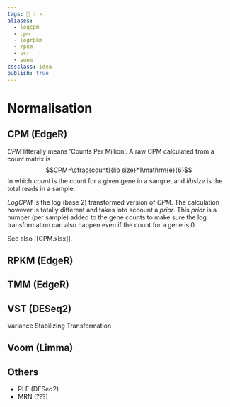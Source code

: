 ```yaml
---
tags: 💨 💡 ✍️
aliases: 
  - logcpm
  - cpm
  - logrpkm
  - rpkm
  - vst
  - voom
cssclass: idea
publish: true
---
```

# Normalisation

## CPM (EdgeR)
_CPM_ litterally means 'Counts Per Million'. A raw CPM calculated from a count matrix is
$$CPM=\cfrac{count}{lib size}*1\mathrm{e}{6}$$
In which _count_ is the count for a given gene in a sample, and _libsize_ is the total reads in a sample.

_LogCPM_ is the log (base 2) transformed version of _CPM_. The calculation however is totally different and takes into account a _prior_. This _prior_ is a number (per sample) added to the gene counts to make sure the log transformation can also happen even if the count for a gene is 0.

See also [[CPM.xlsx]].

## RPKM (EdgeR)

## TMM (EdgeR)

## VST (DESeq2)
Variance Stabilizing Transformation

## Voom (Limma)

## Others
 - RLE (DESeq2)
 - MRN (???)
